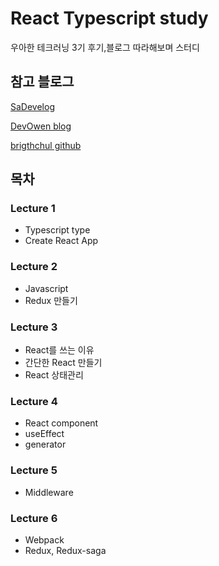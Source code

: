 # React Typescript study
우아한 테크러닝 3기 후기,블로그 따라해보며 스터디

## 참고 블로그
[SaDevelog](https://haranglog.tistory.com/13)

[DevOwen blog](https://devowen.com/318?category=778540)

[brigthchul github](https://github.com/brightchul/WoowahanTechLearning3th)

## 목차
### Lecture 1
- Typescript type
- Create React App

### Lecture 2
- Javascript
- Redux 만들기


### Lecture 3
- React를 쓰는 이유
- 간단한 React 만들기
- React 상태관리

### Lecture 4
- React component
- useEffect
- generator

### Lecture 5
- Middleware

### Lecture 6
- Webpack
- Redux, Redux-saga